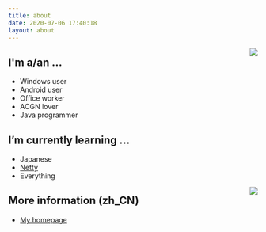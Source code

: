 ```yaml
---
title: about
date: 2020-07-06 17:40:18
layout: about
---
```

<img align="right" src="https://github-readme-stats.vercel.app/api?username=KurenaiRyu&show_icons=true&hide_border=true&icon_color=586069&title_color=a0a9af">

## I'm a/an ...
- Windows user
- Android user
- Office worker
- ACGN lover
- Java programmer


## I’m currently learning ...
- Japanese
- [Netty](https://github.com/netty/netty)
- Everything

<img align="right" src="https://count.getloli.com/get/@kurenai.moe?theme=rule34">

## More information (zh_CN)
- [My homepage](https://www.kurenai.moe)




